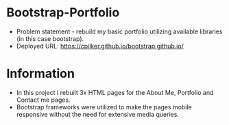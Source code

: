 # Bootstrap-Portfolio

* Problem statement - rebuild my basic portfolio utilizing available libraries (in this case bootstrap).
* Deployed URL:  https://cpilker.github.io/bootstrap.github.io/

# Information
* In this project I rebuilt 3x HTML pages for the About Me, Portfolio and Contact me pages. 
* Bootstrap frameworks were utilized to make the pages mobile responsive without the need for extensive media queries.